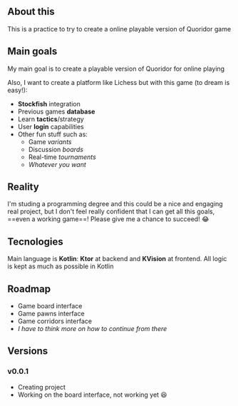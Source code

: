 ## About this
This is a practice to try to create a online playable version of Quoridor game

## Main goals
My main goal is to create a playable version of Quoridor for online playing

Also, I want to create a platform like Lichess but with this game (to dream is easy!):
- **Stockfish** integration
- Previous games **database**
- Learn **tactics**/strategy
- User **login** capabilities
- Other fun stuff such as:
  - Game _variants_
  - Discussion _boards_
  - Real-time _tournaments_
  - _Whatever you want_

## Reality
I'm studing a programming degree and this could be a nice and engaging real project, but I don't feel really confident that
I can get all this goals, ==even a working game==! Please give me a chance to succeed! :joy:

## Tecnologies
Main language is **Kotlin**: **Ktor** at backend and **KVision** at frontend. All logic is kept as much as possible in Kotlin

## Roadmap
- Game board interface
- Game pawns interface
- Game corridors interface
- _I have to think more on how to continue from there_

## Versions

### v0.0.1
- Creating project
- Working on the board interface, not working yet :satisfied: